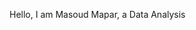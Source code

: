 Hello, I am Masoud Mapar, a Data Analysis


<!---
masoud533/masoud533 is a ✨ special ✨ repository because its `README.md` (this file) appears on your GitHub profile.
You can click the Preview link to take a look at your changes.
--->

